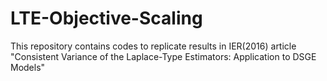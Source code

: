 # LTE-Objective-Scaling
This repository contains codes to replicate results in IER(2016) article "Consistent Variance of the Laplace-Type Estimators: Application to DSGE Models"
